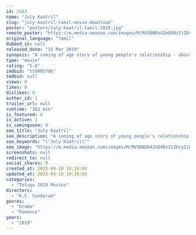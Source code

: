 ```yaml
---
id: 2563
name: "July Kaatril"
slug: "july-kaatril-tamil-movie-download"
poster: "posters/july-kaatril-tamil-2019.jpg"
remote_poster: "https://m.media-amazon.com/images/M/MV5BNDk4ZmQ4NzItZDcyZi00YmZiLThjN2EtMzMwOTZmNTM5ODU5XkEyXkFqcGdeQXVyNzM4OTQzMzg@._V1_SX300.jpg"
original_language: "Tamil"
dubbed_in: null
released_date: "15 Mar 2019"
synopsis: "A coming of age story of young people's relationship - about love, break-up and growing up."
type: "movie"
rating: "5.6"
imdbid: "tt9905796"
tmdbid: null
views: 0
likes: 0
dislikes: 0
author_id: 1
trailer_url: null
runtime: "162 min"
is_featured: 0
is_active: 1
is_comingsoon: 0
seo_title: "July Kaatril"
seo_description: "A coming of age story of young people's relationship - about love, break-up and growing up."
seo_keywords: "\"July Kaatril\""
seo_image: "https://m.media-amazon.com/images/M/MV5BNDk4ZmQ4NzItZDcyZi00YmZiLThjN2EtMzMwOTZmNTM5ODU5XkEyXkFqcGdeQXVyNzM4OTQzMzg@._V1_SX300.jpg"
screenshots: null
redirect_to: null
social_shares: 0
created_at: 2025-04-10 19:10:04
updated_at: 2025-04-10 19:10:04
categories:
  - "Telugu 2019 Movies"
directors:
  - "K.C. Sundaram"
genres:
  - "Drama"
  - "Romance"
years:
  - "2019"
---
```

